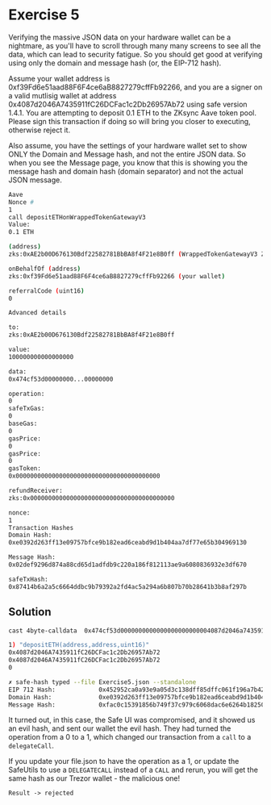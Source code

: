 # Exercise 5

Verifying the massive JSON data on your hardware wallet can be a nightmare, as you'll have to scroll through many many screens to see all the data, which can lead to security fatigue. So you should get good at verifying using only the domain and message hash (or, the EIP-712 hash).

Assume your wallet address is 0xf39Fd6e51aad88F6F4ce6aB8827279cffFb92266, and you are a signer on a valid mutlisig wallet at address 0x4087d2046A7435911fC26DCFac1c2Db26957Ab72 using safe version 1.4.1. You are attempting to deposit 0.1 ETH to the ZKsync Aave token pool. Please sign this transaction if doing so will bring you closer to executing, otherwise reject it.

Also assume, you have the settings of your hardware wallet set to show ONLY the Domain and Message hash, and not the entire JSON data. So when you see the Message page, you know that this is showing you the message hash and domain hash (domain separator) and not the actual JSON message.

```bash
Aave
Nonce #
1
call depositETHonWrappedTokenGatewayV3
Value:
0.1 ETH

(address)
zks:0xAE2b00D676130Bdf22582781BbBA8f4F21e8B0ff (WrappedTokenGatewayV3 ZKsync contract)

onBehalfOf (address)
zks:0xf39Fd6e51aad88F6F4ce6aB8827279cffFb92266 (your wallet)

referralCode (uint16)
0
```

```bash
Advanced details

to:
zks:0xAE2b00D676130Bdf22582781BbBA8f4F21e8B0ff

value:
100000000000000000

data:
0x474cf53d00000000...00000000

operation:
0
safeTxGas:
0
baseGas:
0
gasPrice:
0
gasPrice:
0
gasToken:
0x0000000000000000000000000000000000000000

refundReceiver:
zks:0x0000000000000000000000000000000000000000

nonce:
1
Transaction Hashes
Domain Hash:
0xe0392d263ff13e09757bfce9b182ead6ceabd9d1b404aa7df77e65b304969130

Message Hash:
0x02def9296d874a88cd65d1adfdb9c220a186f812113ae9a6080836932e3df670

safeTxHash:
0x87414b6a2a5c6664ddbc9b79392a2fd4ac5a294a6b807b70b28641b3b8af297b
```

## Solution

```bash
cast 4byte-calldata  0x474cf53d0000000000000000000000004087d2046a7435911fc26dcfac1c2db26957ab720000000000000000000000004087d2046a7435911fc26dcfac1c2db26957ab720000000000000000000000000000000000000000000000000000000000000000

1) "depositETH(address,address,uint16)"
0x4087d2046A7435911fC26DCFac1c2Db26957Ab72
0x4087d2046A7435911fC26DCFac1c2Db26957Ab72
0

✗ safe-hash typed --file Exercise5.json --standalone
EIP 712 Hash:            0x452952ca0a93e9a05d3c138dff85dffc061f196a7b428945aadc70f92687a75d
Domain Hash:             0xe0392d263ff13e09757bfce9b182ead6ceabd9d1b404aa7df77e65b304969130
Message Hash:            0xfac0c15391856b749f37c979c6068dac6e6264b182501425aaff9dac190a2daa
```

It turned out, in this case, the Safe UI was compromised, and it showed us an evil hash, and sent our wallet the evil hash. They had turned the operation from a 0 to a 1, which changed our transaction from a `call` to a `delegateCall`.

If you update your file.json to have the operation as a 1, or update the SafeUtils to use a `DELEGATECALL` instead of a `CALL` and rerun, you will get the same hash as our Trezor wallet - the malicious one!

`Result -> rejected`

